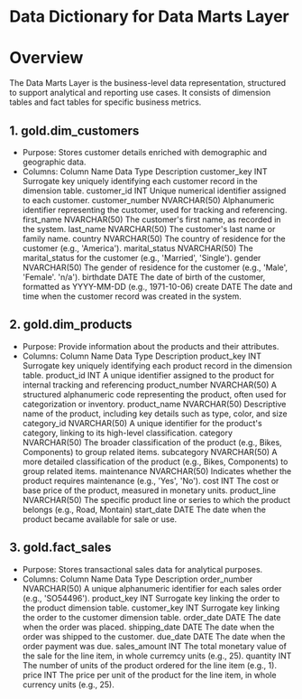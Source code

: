 # Data Dictionary for Data Marts Layer

# Overview

The Data Marts Layer is the business-level data representation, structured to support analytical and reporting use cases. It consists of dimension tables and fact tables for specific business metrics.

## 1. gold.dim_customers

- Purpose: Stores customer details enriched with demographic and geographic data.
- Columns:
Column Name	Data Type	Description
customer_key	INT	Surrogate key uniquely identifying each customer record in the dimension table.
customer_id	INT	Unique numerical identifier assigned to each customer.
customer_number	NVARCHAR(50)	Alphanumeric identifier representing the customer, used for tracking and referencing.
first_name	NVARCHAR(50)	The customer's first name, as recorded in the system.
last_name	NVARCHAR(50)	The customer's last name or family name.
country	NVARCHAR(50)	The country of residence for the customer (e.g., 'America').
marital_status	NVARCHAR(50)	The marital_status for the customer (e.g., 'Married', 'Single').
gender	NVARCHAR(50)	The gender of residence for the customer (e.g., 'Male', 'Female'. 'n/a').
birthdate	DATE	The date of birth of the customer, formatted as YYYY-MM-DD (e.g., 1971-10-06)
create	DATE	The date and time when the customer record was created in the system.

## 2. gold.dim_products

- Purpose: Provide information about the products and their attributes.
- Columns:
Column Name	Data Type	Description
product_key	INT	Surrogate key uniquely identifying each product record in the dimension table.
product_id	INT	A unique identifier assigned to the product for internal tracking and referencing
product_number	NVARCHAR(50)	A structured alphanumeric code representing the product, often used for categorization or inventory.
product_name	NVARCHAR(50)	Descriptive name of the product, including key details such as type, color, and size
category_id	NVARCHAR(50)	A unique identifier for the product's category, linking to its high-level classification.
category	NVARCHAR(50)	The broader classification of the product (e.g., Bikes, Components) to group related items.
subcategory	NVARCHAR(50)	A more detailed classification of the product (e.g., Bikes, Components) to group related items.
maintenance	NVARCHAR(50)	Indicates whether the product requires maintenance (e.g., 'Yes', 'No').
cost	INT	The cost or base price of the product, measured in monetary units.
product_line	NVARCHAR(50)	The specific product line or series to which the product belongs (e.g., Road, Montain)
start_date	DATE	The date when the product became available for sale or use.

## 3. gold.fact_sales

- Purpose: Stores transactional sales data for analytical purposes.
- Columns:
Column Name	Data Type	Description
order_number	NVARCHAR(50)	A unique alphanumeric identifier for each sales order (e.g., 'SO54496').
product_key	INT	Surrogate key linking the order to the product dimension table.
customer_key	INT	Surrogate key linking the order to the customer dimension table.
order_date	DATE	The date when the order was placed.
shipping_date	DATE	The date when the order was shipped to the customer.
due_date	DATE	The date when the order payment was due.
sales_amount	INT	The total monetary value of the sale for the line item, in whole curremcy units (e.g., 25).
quantity	INT	The number of units of the product ordered for the line item (e.g., 1).
price	INT	The price per unit of the product for the line item, in whole currency units (e.g., 25).




